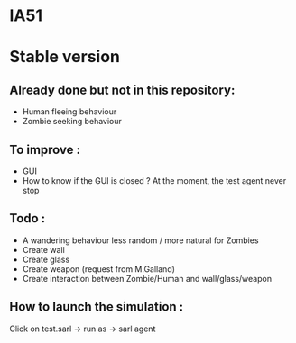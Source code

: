 # IA51

# Stable version

## Already done but not in this repository:
- Human fleeing behaviour
- Zombie seeking behaviour

## To improve :
- GUI
- How to know if the GUI is closed ? At the moment, the test agent never stop

## Todo :
- A wandering behaviour less random / more natural for Zombies
- Create wall
- Create glass
- Create weapon (request from M.Galland)
- Create interaction between Zombie/Human and wall/glass/weapon

## How to launch the simulation :
Click on test.sarl -> run as -> sarl agent
